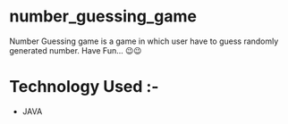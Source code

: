 # number_guessing_game

Number Guessing game is a game in which user have to guess randomly generated number.
Have Fun... :wink::wink:

# Technology Used :-
- JAVA
